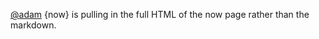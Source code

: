 <span class="h-card" translate="no">[@<span>adam</span>](https://social.lol/@adam)</span> {now} is pulling in the full HTML of the now page rather than the markdown.